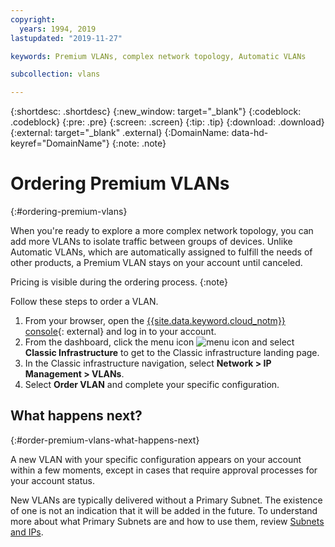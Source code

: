 ```yaml
---
copyright:
  years: 1994, 2019
lastupdated: "2019-11-27"

keywords: Premium VLANs, complex network topology, Automatic VLANs

subcollection: vlans

---
```



{:shortdesc: .shortdesc}
{:new_window: target="_blank"}
{:codeblock: .codeblock}
{:pre: .pre}
{:screen: .screen}
{:tip: .tip}
{:download: .download}
{:external: target="_blank" .external}
{:DomainName: data-hd-keyref="DomainName"}
{:note: .note}

# Ordering Premium VLANs
{:#ordering-premium-vlans}

When you're ready to explore a more complex network topology, you can add more VLANs to isolate traffic between groups of devices. Unlike Automatic VLANs, which are automatically assigned to fulfill the needs of other products, a Premium VLAN stays on your account until canceled.

Pricing is visible during the ordering process.
{:note}

Follow these steps to order a VLAN.

  1. From your browser, open the [{{site.data.keyword.cloud_notm}} console](https://{DomainName}/){: external} and log in to your account.
  1. From the dashboard, click the menu icon ![menu icon](../../icons/icon_hamburger.svg) and select **Classic Infrastructure** to get to the Classic infrastructure landing page.
  1. In the Classic infrastructure navigation, select **Network > IP Management > VLANs**.
  1. Select **Order VLAN** and complete your specific configuration.

## What happens next?
{:#order-premium-vlans-what-happens-next}

A new VLAN with your specific configuration appears on your account within a few moments, except in cases that require approval processes for your account status.

New VLANs are typically delivered without a Primary Subnet. The existence of one is not an indication that it will be added in the future. To understand more about what Primary Subnets are and how to use them, review [Subnets and IPs](/docs/subnets?topic=subnets-getting-started).
